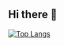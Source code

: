 ## Hi there 👋

[![Top Langs](https://github-readme-stats.vercel.app/api/top-langs/?username=mutyuki&layout=compact&theme=tokyonight
)](https://github.com/anuraghazra/github-readme-stats)


